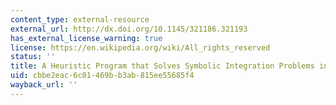 ```yaml
---
content_type: external-resource
external_url: http://dx.doi.org/10.1145/321186.321193
has_external_license_warning: true
license: https://en.wikipedia.org/wiki/All_rights_reserved
status: ''
title: A Heuristic Program that Solves Symbolic Integration Problems in Freshman Calculus
uid: cbbe2eac-6c01-469b-b3ab-815ee55685f4
wayback_url: ''
---
```

